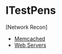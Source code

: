 ITestPens
======

[Network Recon]

- [Memcached](https://itestpens.rocks/#networkrecon/memcached.md)
- [Web Servers](https://itestpens.rocks/#networkrecon/webservers.md)
